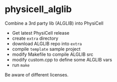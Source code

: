 # physicell_alglib
Combine a 3rd party lib (ALGLIB) into PhysiCell

* Get latest PhysiCell release
* create `extra` directory
* download ALGLIB repo into `extra`
* compile `template` sample project
* modify Makefile to compile ALGLIB src
* modify custom.cpp to define some ALGLIB vars
* run `make`

Be aware of different licenses.
